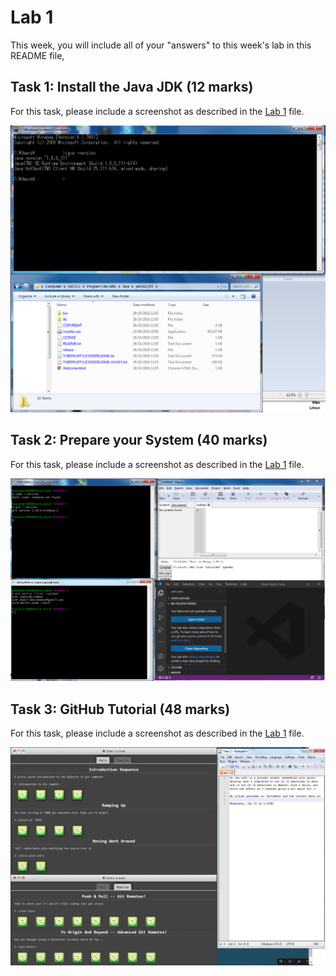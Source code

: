 # Lab 1

This week, you will include all of your "answers" to this week's lab in this README file, 

## Task 1: Install the Java JDK (12 marks)

For this task, please include a screenshot as described in the [Lab 1](./lab1.md) file.

![Java](Lab_1_DN_-_Java.png)


## Task 2: Prepare your System (40 marks)

For this task, please include a screenshot as described in the [Lab 1](./lab1.md) file.

![Install](Lab_2_DN_-_Install.png)


## Task 3: GitHub Tutorial (48 marks)

For this task, please include a screenshot as described in the [Lab 1](./lab1.md) file.

![GitHub Tutorial](Lab_3DN_-_Git_Tutorial.png)
